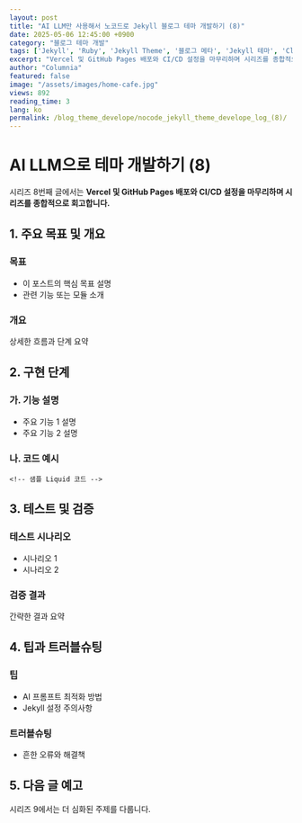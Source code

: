 ```yaml
---
layout: post
title: "AI LLM만 사용해서 노코드로 Jekyll 블로그 테마 개발하기 (8)"
date: 2025-05-06 12:45:00 +0900
category: "블로그 테마 개발"
tags: ['Jekyll', 'Ruby', 'Jekyll Theme', '블로그 메타', 'Jekyll 테마', 'Claude 4 Sonnet']
excerpt: "Vercel 및 GitHub Pages 배포와 CI/CD 설정을 마무리하며 시리즈를 종합적으로 회고합니다."
author: "Columnia"
featured: false
image: "/assets/images/home-cafe.jpg"
views: 892
reading_time: 3
lang: ko
permalink: /blog_theme_develope/nocode_jekyll_theme_develope_log_(8)/
---
```


# AI LLM으로 테마 개발하기 (8)

시리즈 8번째 글에서는 **Vercel 및 GitHub Pages 배포와 CI/CD 설정을 마무리하며 시리즈를 종합적으로 회고합니다.**

## 1. 주요 목표 및 개요

### 목표
- 이 포스트의 핵심 목표 설명
- 관련 기능 또는 모듈 소개

### 개요
상세한 흐름과 단계 요약

## 2. 구현 단계

### 가. 기능 설명
- 주요 기능 1 설명
- 주요 기능 2 설명

### 나. 코드 예시
```liquid
<!-- 샘플 Liquid 코드 -->
```

## 3. 테스트 및 검증

### 테스트 시나리오
- 시나리오 1
- 시나리오 2

### 검증 결과
간략한 결과 요약

## 4. 팁과 트러블슈팅

### 팁
- AI 프롬프트 최적화 방법
- Jekyll 설정 주의사항

### 트러블슈팅
- 흔한 오류와 해결책

## 5. 다음 글 예고

시리즈 9에서는 더 심화된 주제를 다룹니다.
